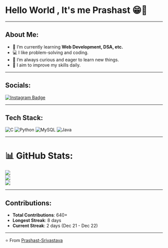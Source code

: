 
<h1>Hello World , It's me Prashast 😁👋</h1>

---

## About Me:
- 🌱 I’m currently learning **Web Development, DSA, etc.**
- 💻 I like problem-solving and coding.
- 🧠 I’m always curious and eager to learn new things.
- 🎯 I aim to improve my skills daily.

---

## Socials:
[![Instagram Badge](https://img.shields.io/badge/-Instagram-E4405F?style=flat-square&logo=instagram&logoColor=white)](https://instagram.com/_prashast_srivastava_)

---

## Tech Stack:
![C](https://img.shields.io/badge/-C-00599C?style=flat-square&logo=c)
![Python](https://img.shields.io/badge/-Python-3776AB?style=flat-square&logo=python&logoColor=white)
![MySQL](https://img.shields.io/badge/-MySQL-4479A1?style=flat-square&logo=mysql&logoColor=white)
![Java](https://img.shields.io/badge/javascript-%23323330.svg?style=for-the-badge&logo=java&logoColor=%23F7DF1E) 

---
# 📊 GitHub Stats:
![](https://github-readme-stats.vercel.app/api?username=subrat-dwi&theme=dark&hide_border=false&include_all_commits=false&count_private=false)<br/>
![](https://github-readme-streak-stats.herokuapp.com/?user=subrat-dwi&theme=dark&hide_border=false)<br/>
![](https://github-readme-stats.vercel.app/api/top-langs/?username=subrat-dwi&theme=dark&hide_border=false&include_all_commits=false&count_private=false&layout=compact)

---

## Contributions:
- **Total Contributions**: 640+
- **Longest Streak**: 8 days
- **Current Streak**: 2 days (Dec 21 - Dec 22)

---


⭐️ From [Prashast-Srivastava](https://github.com/Prashast-Srivastava)